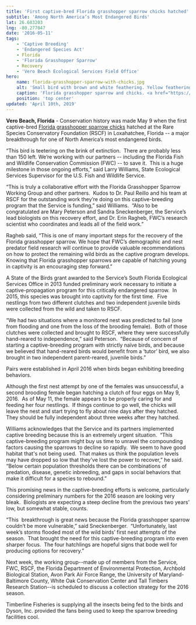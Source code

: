 ```yaml
---
title: 'First captive-bred Florida grasshopper sparrow chicks hatched'
subtitle: 'Among North America’s Most Endangered Birds'
lat: 26.683203
lng: -80.277047
date: '2016-05-11'
tags:
    - 'Captive Breeding'
    - 'Endangered Species Act'
    - Florida
    - 'Florida Grasshopper Sparrow'
    - Recovery
    - 'Vero Beach Ecological Services Field Office'
hero:
    name: florida-grasshopper-sparrow-with-chicks.jpg
    alt: 'Small bird with brown and white feathering. Yellow feathering on its head.'
    caption: 'Florida grasshopper sparrow and chicks. <a href="https://flic.kr/p/GE6idu">Photo</a> by rarespecies.org.'
    position: 'top center'
updated: 'April 10th, 2019'
---
```

**Vero Beach, Florida** - Conservation history was made May 9 when the first captive-bred [Florida grasshopper sparrow chicks](https://www.flickr.com/photos/usfwssoutheast/26685331040/in/dateposted-public/) hatched at the Rare Species Conservatory Foundation (RSCF) in Loxahatchee, Florida -- a major breakthrough for one of North America’s most endangered birds.

“This bird is teetering on the brink of extinction.  There are probably less than 150 left. We’re working with our partners -- including the Florida Fish and Wildlife Conservation Commission (FWC) -- to save it.  This is a huge milestone in those ongoing efforts,” said Larry Williams, State Ecological Services Supervisor for the U.S. Fish and Wildlife Service. 

“This is truly a collaborative effort with the Florida Grasshopper Sparrow Working Group and other partners.  Kudos to Dr. Paul Reillo and his team at RSCF for the outstanding work they’re doing on this captive-breeding program that the Service is funding,” said Williams.  “Also to be congratulated are Mary Peterson and Sandra Sneckenberger, the Service’s lead biologists on this recovery effort, and Dr. Erin Ragheb, FWC’s research scientist who coordinates and leads all of the field work.”

Ragheb said, “This is one of many important steps for the recovery of the Florida grasshopper sparrow. We hope that FWC’s demographic and nest predator field research will continue to provide valuable recommendations on how to protect the remaining wild birds as the captive program develops. Knowing that Florida grasshopper sparrows are capable of hatching young in captivity is an encouraging step forward.”

A State of the Birds grant awarded to the Service’s South Florida Ecological Services Office in 2013 funded preliminary work necessary to initiate a captive-propagation program for this critically endangered sparrow.  In 2015, this species was brought into captivity for the first time.  Five nestlings from two different clutches and two independent juvenile birds were collected from the wild and taken to RSCF. 

“We had two situations where a monitored nest was predicted to fail (one from flooding and one from the loss of the brooding female).  Both of those clutches were collected and brought to RSCF, where they were successfully hand-reared to independence,” said Peterson.  “Because of concern of starting a captive-breeding program with strictly naïve birds, and because we believed that hand-reared birds would benefit from a ‘tutor’ bird, we also brought in two independent parent-reared, juvenile birds.”

Pairs were established in April 2016 when birds began exhibiting breeding behaviors.

Although the first nest attempt by one of the females was unsuccessful, a second brooding female began hatching a clutch of four eggs on May 9, 2016.  As of May 11, the female appears to be properly caring for and feeding her four nestlings.  If things continue to go well, the chicks will leave the nest and start trying to fly about nine days after they hatched.  They should be fully independent about three weeks after they hatched.

Williams acknowledges that the Service and its partners implemented captive breeding because this is an extremely urgent situation.  “This captive-breeding program might buy us time to unravel the compounding factors causing the sparrows to decline so rapidly.  We seem to have good habitat that's not being used.  That makes us think the population levels may have dropped so low that they've lost the power to recover,” he said. “Below certain population thresholds there can be combinations of predation, disease, genetic inbreeding, and gaps in social behaviors that make it difficult for a species to rebound.”

This promising news in the captive-breeding efforts is welcome, particularly considering preliminary numbers for the 2016 season are looking very bleak.  Biologists are expecting a steep decline from the previous two years’ low, but somewhat stable, counts. 

“This  breakthrough is great news because the Florida grasshopper sparrow couldn’t be more vulnerable,” said Sneckenberger.  “Unfortunately, last week’s storms flooded most of the wild birds’ first nest attempts of the season.  That brought the need for this captive-breeding program into even sharper focus.  The four hatchlings are hopeful signs that bode well for producing options for recovery.”

Next week, the working group--made up of members from the Service, FWC, RSCF, the Florida Department of Environmental Protection, Archbold Biological Station, Avon Park Air Force Range, the University of Maryland- Baltimore County, White Oak Conservation Center and Tall Timbers Research Station--is scheduled to discuss a collection strategy for the 2016 season.

Timberline Fisheries is supplying all the insects being fed to the birds and Dyson, Inc. provided the fans being used to keep the sparrow breeding facilities cool.
